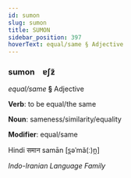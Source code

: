 ```yaml
---
id: sumon
slug: sumon
title: SUMON
sidebar_position: 397
hoverText: equal/same § Adjective
---
```


### sumon&emsp;<span kind="abugida">ɐʃƶ̃</span>

*equal/same* **§** Adjective

**Verb**: to be equal/the same

**Noun**: sameness/similarity/equality

**Modifier**: equal/same

Hindi समान samān [s̪əˈmã(ː)n̪]

*Indo-Iranian Language Family*
